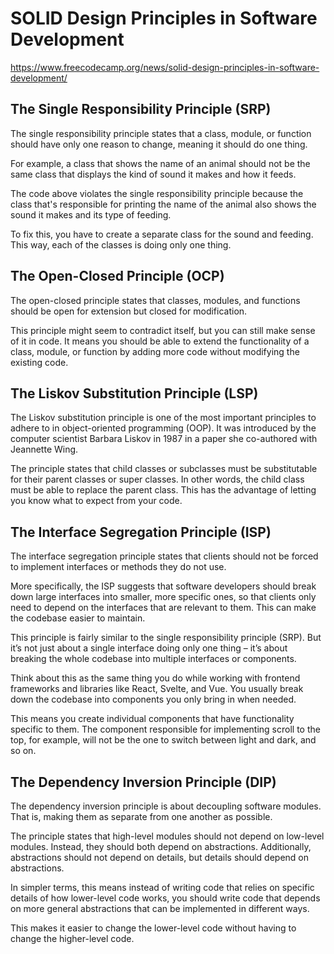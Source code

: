 # SOLID Design Principles in Software Development

<https://www.freecodecamp.org/news/solid-design-principles-in-software-development/>

## The Single Responsibility Principle (SRP)

The single responsibility principle states that a class, module, or function should have only one reason to change, meaning it should do one thing.

For example, a class that shows the name of an animal should not be the same class that displays the kind of sound it makes and how it feeds.

The code above violates the single responsibility principle because the class that's responsible for printing the name of the animal also shows the sound it makes and its type of feeding.

To fix this, you have to create a separate class for the sound and feeding. This way, each of the classes is doing only one thing.

## The Open-Closed Principle (OCP)

The open-closed principle states that classes, modules, and functions should be open for extension but closed for modification.

This principle might seem to contradict itself, but you can still make sense of it in code. It means you should be able to extend the functionality of a class, module, or function by adding more code without modifying the existing code.

## The Liskov Substitution Principle (LSP)

The Liskov substitution principle is one of the most important principles to adhere to in object-oriented programming (OOP). It was introduced by the computer scientist Barbara Liskov in 1987 in a paper she co-authored with Jeannette Wing.

The principle states that child classes or subclasses must be substitutable for their parent classes or super classes. In other words, the child class must be able to replace the parent class. This has the advantage of letting you know what to expect from your code.

## The Interface Segregation Principle (ISP)

The interface segregation principle states that clients should not be forced to implement interfaces or methods they do not use.

More specifically, the ISP suggests that software developers should break down large interfaces into smaller, more specific ones, so that clients only need to depend on the interfaces that are relevant to them. This can make the codebase easier to maintain.

This principle is fairly similar to the single responsibility principle (SRP). But it’s not just about a single interface doing only one thing – it’s about breaking the whole codebase into multiple interfaces or components.

Think about this as the same thing you do while working with frontend frameworks and libraries like React, Svelte, and Vue. You usually break down the codebase into components you only bring in when needed.

This means you create individual components that have functionality specific to them. The component responsible for implementing scroll to the top, for example, will not be the one to switch between light and dark, and so on.

## The Dependency Inversion Principle (DIP)

The dependency inversion principle is about decoupling software modules. That is, making them as separate from one another as possible.

The principle states that high-level modules should not depend on low-level modules. Instead, they should both depend on abstractions. Additionally, abstractions should not depend on details, but details should depend on abstractions.

In simpler terms, this means instead of writing code that relies on specific details of how lower-level code works, you should write code that depends on more general abstractions that can be implemented in different ways.

This makes it easier to change the lower-level code without having to change the higher-level code.
